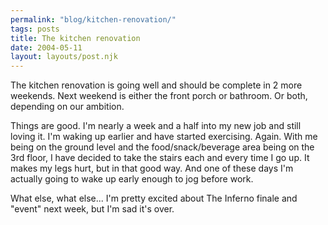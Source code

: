 ```yaml
---
permalink: "blog/kitchen-renovation/"
tags: posts
title: The kitchen renovation
date: 2004-05-11
layout: layouts/post.njk
---
```


The kitchen renovation is going well and should be complete in 2 more weekends. Next weekend is either the front porch or bathroom. Or both, depending on our ambition. 

Things are good. I'm nearly a week and a half into my new job and still loving it. I'm waking up earlier and have started exercising. Again. With me being on the ground level and the food/snack/beverage area being on the 3rd floor, I have decided to take the stairs each and every time I go up. It makes my legs hurt, but in that good way. And one of these days I'm actually going to wake up early enough to jog before work. 

What else, what else... I'm pretty excited about The Inferno finale and "event" next week, but I'm sad it's over.